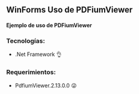 ## WinForms Uso de PDFiumViewer

#### Ejemplo de uso de PDFiumViewer 

### Tecnologías:
 - .Net Framework 👌
 

### Requerimientos:
 - PdfiumViewer.2.13.0.0 😜
